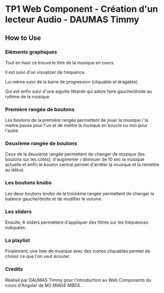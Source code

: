 # TP1 Web Component - Création d'un lecteur Audio - DAUMAS Timmy

## How to Use

### Eléments graphiques

Tout en haut ce trouve le titre de la musique en cours.

Il est suivi d'un visualizer de fréquence.

Lui même suivi de la barre de progression (cliquable et dragable).

Qui est enfin suivi d'une aiguille fétarde qui adore faire gauche/droite au rythme de la musique.

### Première rangée de boutons

Les boutons de la première rangée permettent de jouer la musique / la mettre pause pour l'un et de mettre la musique en boucle ou non pour l'autre.


### Deuxième rangée de boutons
Ceux de la deuxième rangée permettent de changer de musique (les boutons sur les côtés), d'augmenter / diminuer de 10 sec la musique actuelle et enfin
le bouton central permet d'arrêter la musique et la remettre au début.

### Les boutons knobs

Les deux boutons knobs de la troisième rangée permettent de changer la balance gauche/droite et de modifier le volume.

### Les sliders

Ensuite, 6 sliders permettent d'appliquer des filtres sur les fréquences indiquées.

### La playlist

Finalement, une liste de musique avec des icones cliquables permet de choisir ce que l'on veut écouter.

### Credits

Réalisé par DAUMAS Timmy pour l'introduction au Web Components du cours d'Angular de M2 MIAGE MBDS.